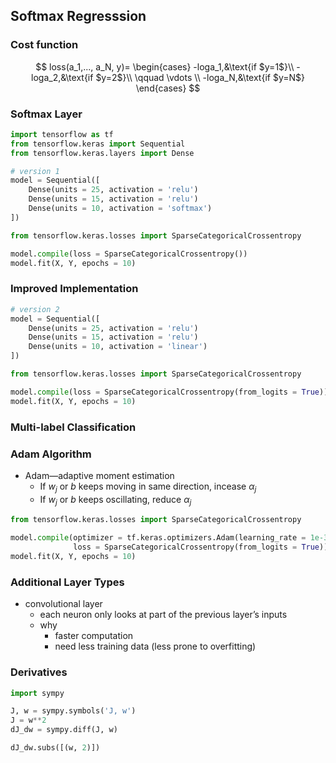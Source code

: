 ## Softmax Regresssion

### Cost function

$$
loss(a_1,..., a_N, y)=
\begin{cases}
-loga_1,&\text{if $y=1$}\\
-loga_2,&\text{if $y=2$}\\
\qquad \vdots \\
-loga_N,&\text{if $y=N$}
\end{cases}
$$

### Softmax Layer

```python
import tensorflow as tf
from tensorflow.keras import Sequential
from tensorflow.keras.layers import Dense

# version 1
model = Sequential([
    Dense(units = 25, activation = 'relu')
    Dense(units = 15, activation = 'relu')
    Dense(units = 10, activation = 'softmax')
])

from tensorflow.keras.losses import SparseCategoricalCrossentropy

model.compile(loss = SparseCategoricalCrossentropy())
model.fit(X, Y, epochs = 10)
```

### Improved Implementation

```python
# version 2
model = Sequential([
    Dense(units = 25, activation = 'relu')
    Dense(units = 15, activation = 'relu')
    Dense(units = 10, activation = 'linear')
])

from tensorflow.keras.losses import SparseCategoricalCrossentropy

model.compile(loss = SparseCategoricalCrossentropy(from_logits = True))
model.fit(X, Y, epochs = 10)
```

### Multi-label Classification

### Adam Algorithm

* Adam—adaptive moment estimation
	* If $w_j$ or $b$ keeps moving in same direction, incease $\alpha_j$
	* If $w_j$ or $b$ keeps oscillating, reduce $\alpha_j$

```python
from tensorflow.keras.losses import SparseCategoricalCrossentropy

model.compile(optimizer = tf.keras.optimizers.Adam(learning_rate = 1e-3), 
              loss = SparseCategoricalCrossentropy(from_logits = True))
model.fit(X, Y, epochs = 10)
```

### Additional Layer Types

* convolutional layer
	* each neuron only looks at part of the previous layer’s inputs
	* why
		* faster computation
		* need less training data (less prone to overfitting)

### Derivatives

```python
import sympy

J, w = sympy.symbols('J, w')
J = w**2
dJ_dw = sympy.diff(J, w)

dJ_dw.subs([(w, 2)])
```

